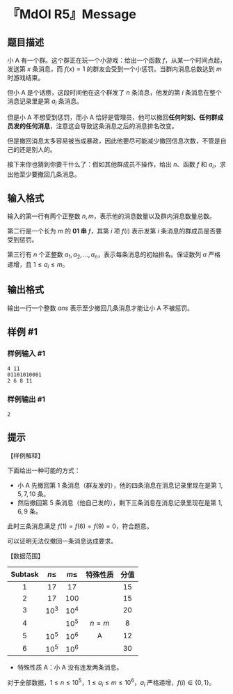 # 『MdOI R5』Message

## 题目描述

小 A 有一个群。这个群正在玩一个小游戏：给出一个函数 $f$，从某一个时间点起，发送第 $x$ 条消息，而 $f(x)=1$ 的群友会受到一个小惩罚。当群内消息总数达到 $m$ 时游戏结束。

但小 A 是个话痨，这段时间他在这个群发了 $n$ 条消息，他发的第 $i$ 条消息在整个消息记录里是第 $a_i$ 条消息。

但是小 A 不想受到惩罚，而小 A 恰好是管理员，他可以撤回**任何时刻、任何群成员发的任何消息**，注意这会导致这条消息之后的消息排名改变。

但是撤回消息太多容易被当成暴政，因此他要尽可能减少撤回信息次数，不管是自己的还是别人的。

接下来你也猜到你要干什么了：假如其他群成员不操作，给出 $n$、函数 $f$ 和 $a_i$，求出他至少要撤回几条消息。

## 输入格式

输入的第一行有两个正整数 $n,m$，表示他的消息数量以及群内消息数量总数。

第二行是一个长为 $m$ 的 **01 串** $f$，其第 $i$ 项 $f(i)$ 表示发第 $i$ 条消息的群成员是否要受到惩罚。

第三行有 $n$ 个正整数 $a_1,a_2,\ldots,a_n$，表示每条消息的初始排名。保证数列 $a$ 严格递增，且 $1\le a_i\le m$。

## 输出格式

输出一行一个整数 $ans$ 表示至少撤回几条消息才能让小 A 不被惩罚。

## 样例 #1

### 样例输入 #1
```
4 11
01101010001
2 6 8 11
```

### 样例输出 #1

```
2
```

## 提示

【样例解释】

下面给出一种可能的方式：
- 小 A 先撤回第 $1$ 条消息（群友发的），他的四条消息在消息记录里现在是第 $1,5,7,10$ 条。
- 然后撤回第 $5$ 条消息（他自己发的），剩下三条消息在消息记录里现在是第 $1,6,9$ 条。

此时三条消息满足 $f(1)=f(6)=f(9)=0$，符合题意。

可以证明无法仅撤回一条消息达成要求。

【数据范围】

|Subtask|$n\le$|$m\le$|特殊性质|分值|
|:-:|:-:|:-:|:-:|:-:|
|1|$17$|$17$||$15$|
|2|$17$|$100$||$15$|
|3|$10^3$|$10^4$||$20$|
|4||$10^5$|$n=m$|$8$|
|5|$10^5$|$10^6$|A|$12$|
|6|$10^5$|$10^6$||$30$|

- 特殊性质 A：小 A 没有连发两条消息。

对于全部数据，$1\le n\le 10^5$，$1\le a_i\le m\le 10^6$，$a_i$ 严格递增，$f(i)\in \{0,1\}$。
